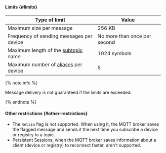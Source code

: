 #### Limits {#limits}

| Type of limit | Value |
| ----- | ----- |
| Maximum size per message | 256 KB |
| Frequency of sending messages per device | No more than once per second |
| Maximum length of the [subtopic](../iot-core/concepts/topic.md#subtopic) name | 1024 symbols
| Maximum number of [aliases](../iot-core/concepts/topic.md#aliases) per device | 5

{% note info %}

Message delivery is not guaranteed if the limits are exceeded.

{% endnote %}

#### Other restrictions {#other-restrictions}

- The `Retain` flag is not supported. When using it, the MQTT broker saves the flagged message and sends it the next time you subscribe a device or registry to a topic.
- Persistent Sessions, when the MQTT broker saves information about a client (device or registry) to reconnect faster, aren't supported.
